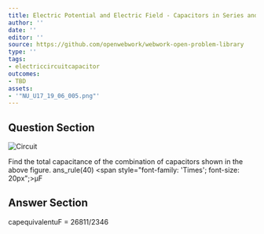 ```yaml
---
title: Electric Potential and Electric Field - Capacitors in Series and Parallel
author: ''
date: ''
editor: ''
source: https://github.com/openwebwork/webwork-open-problem-library
type: ''
tags:
- electriccircuitcapacitor
outcomes:
- TBD
assets:
- '"NU_U17_19_06_005.png"'
---
```


## Question Section 

![Circuit]("NU_U17_19_06_005.png")

Find the total capacitance of the combination of capacitors shown in the above figure.
ans_rule(40) <span style="font-family: 'Times'; font-size: 20px";>&mu;F<span>



## Answer Section

capequivalentuF = 26811/2346